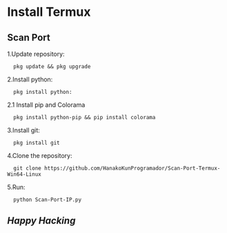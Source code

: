# Install Termux

  ## Scan Port 

  1.Update repository:
    
      pkg update && pkg upgrade

  2.Install python:
    
      pkg install python:

  2.1 Install pip and Colorama

      pkg install python-pip && pip install colorama
    
  3.Install git:
    
      pkg install git
    
  4.Clone the repository:
  
      git clone https://github.com/HanakoKunProgramador/Scan-Port-Termux-Win64-Linux

   5.Run:
  
      python Scan-Port-IP.py

  ## ***Happy Hacking***
